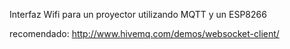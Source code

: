 Interfaz Wifi para un proyector utilizando MQTT y un ESP8266


recomendado: http://www.hivemq.com/demos/websocket-client/


